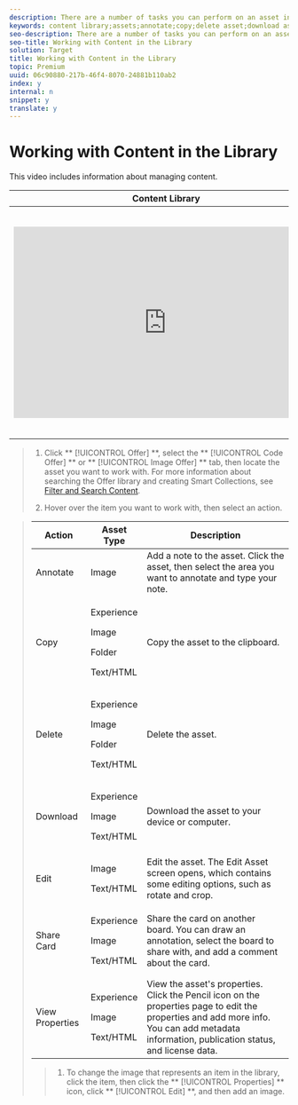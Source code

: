 ```yaml
---
description: There are a number of tasks you can perform on an asset in the library.
keywords: content library;assets;annotate;copy;delete asset;download asset;edit content;share card;view content properties
seo-description: There are a number of tasks you can perform on an asset in the library.
seo-title: Working with Content in the Library
solution: Target
title: Working with Content in the Library
topic: Premium
uuid: 06c90880-217b-46f4-8070-24881b110ab2
index: y
internal: n
snippet: y
translate: y
---
```


# Working with Content in the Library

This video includes information about managing content. 

<table id="table_A3A70CC0C9F54131BB9F098B4DA8C9D6"> 
 <thead> 
  <tr> 
   <th class="entry" colspan="2"> Content Library </th> 
   <th colname="col3" class="entry"> 4:56 </th> 
  </tr>
 </thead>
 <tbody> 
  <tr> 
   <td colspan="2"> 
    <div width="550" class="video-iframe"> 
     <iframe src="https://www.youtube.com/embed/ZNIGgXOATMY/" frameborder="0" webkitallowfullscreen="true" mozallowfullscreen="true" oallowfullscreen="true" msallowfullscreen="true" allowfullscreen="allowfullscreen" scrolling="no" width="550" height="345">https://www.youtube.com/embed/ZNIGgXOATMY/</iframe>
    </div> </td> 
   <td colname="col3"> <p> 
     <ul id="ul_FF4FEC7BC7A34461BAA54FBE18A8E63B"> 
      <li id="li_7D6D4CB2E771430F84D2B658F8611532">Connection between the <a href="https://marketing.adobe.com/resources/help/en_US/mcloud/creative_cloud.html" format="https" scope="external"> Experience Cloud Asset Library</a> and the Target Content Library </li> 
      <li id="li_61D9DDCD3AFB40E2BC55AFED5CD6C405">Custom HTML Offers </li> 
      <li id="li_745F20CC95DF4BE48173991CB42EC50A">Custom HTML Offer in the Visual Experience Composer </li> 
     </ul> </p> </td> 
  </tr> 
 </tbody> 
</table>


>1. Click ** [!UICONTROL  Offer] **, select the ** [!UICONTROL  Code Offer] ** or ** [!UICONTROL  Image Offer] ** tab, then locate the asset you want to work with.
>   For more information about searching the Offer library and creating Smart Collections, see [ Filter and Search Content](c_filter-and-search-content.md#concept_3B59B8F025BF4CEA82ECC5199D365276). 
>
>1. Hover over the item you want to work with, then select an action.



>    <table id="table_72572C019D7444B08BF1A08FA1CED1FB"> 
 <thead> 
  <tr> 
   <th colname="col1" class="entry"> Action </th> 
   <th colname="col2" class="entry"> Asset Type </th> 
   <th colname="col3" class="entry"> Description </th> 
  </tr>
 </thead>
 <tbody> 
  <tr> 
   <td colname="col1"> Annotate </td> 
   <td colname="col2"> <p>Image </p> </td> 
   <td colname="col3"> Add a note to the asset. Click the asset, then select the area you want to annotate and type your note. </td> 
  </tr> 
  <tr> 
   <td colname="col1"> Copy </td> 
   <td colname="col2"> <p>Experience </p> <p>Image </p> <p>Folder </p> <p>Text/HTML </p> </td> 
   <td colname="col3"> Copy the asset to the clipboard. </td> 
  </tr> 
  <tr> 
   <td colname="col1"> Delete </td> 
   <td colname="col2"> <p>Experience </p> <p>Image </p> <p>Folder </p> <p>Text/HTML </p> </td> 
   <td colname="col3"> Delete the asset. </td> 
  </tr> 
  <tr> 
   <td colname="col1"> Download </td> 
   <td colname="col2"> <p>Experience </p> <p>Image </p> <p>Text/HTML </p> </td> 
   <td colname="col3"> Download the asset to your device or computer. </td> 
  </tr> 
  <tr> 
   <td colname="col1"> Edit </td> 
   <td colname="col2"> <p>Image </p> <p>Text/HTML </p> </td> 
   <td colname="col3"> Edit the asset. The Edit Asset screen opens, which contains some editing options, such as rotate and crop. </td> 
  </tr>
  <!-- <row> <entry colname="col1">Move </entry> <entry colname="col2"> <p>Experience </p> <p>Image </p> <p>Folder </p> <p>Text/HTML </p> </entry> <entry colname="col3">Move the asset to another location. To move the asset, specify a name for the asset, select a destination, adjust any references to the asset, and republish to the new location. </entry> </row> --> 
  <tr> 
   <td colname="col1"> Share Card </td> 
   <td colname="col2"> <p>Experience </p> <p>Image </p> <p>Text/HTML </p> </td> 
   <td colname="col3"> Share the card on another board. You can draw an annotation, select the board to share with, and add a comment about the card. </td> 
  </tr> 
  <tr> 
   <td colname="col1"> View Properties </td> 
   <td colname="col2"> <p>Experience </p> <p>Image </p> <p>Text/HTML </p> </td> 
   <td colname="col3"> View the asset's properties. Click the Pencil icon on the properties page to edit the properties and add more info. You can add metadata information, publication status, and license data. </td> 
  </tr> 
 </tbody> 
</table>

>1. To change the image that represents an item in the library, click the item, then click the ** [!UICONTROL  Properties] ** icon, click ** [!UICONTROL  Edit] **, and then add an image.


